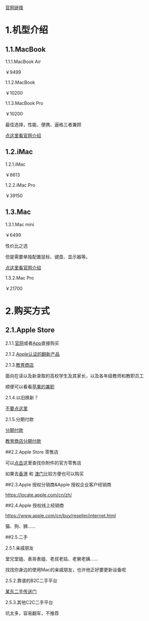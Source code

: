 [官网链接](https://www.apple.com/cn/mac/)

# 1.机型介绍

## 1.1.MacBook

1.1.1.MacBook Air

￥9499

1.1.2.MacBook

￥10200

1.1.3.MacBook Pro

￥10200

最佳选择，性能、便携、逼格三者兼顾

[点这里看官网介绍](https://www.apple.com/cn/macbook-pro/)

## 1.2.iMac

1.2.1.iMac

￥8613

1.2.2.iMac Pro

￥39150

## 1.3.Mac

1.3.1.Mac mini

￥6499

性价比之选

但是需要单独配置鼠标、键盘、显示器等。

[点这里看官网介绍](https://www.apple.com/cn/mac-mini/)

1.3.2.Mac Pro

￥21700

# 2.购买方式

## 2.1.Apple Store

2.1.1.[官网](https://www.apple.com/cn/)或者[App](https://itunes.apple.com/cn/app/apple-store/id375380948?l=en&mt=8)直接购买

2.1.2.[Apple认证的翻新产品](https://www.apple.com/cn/shop/refurbished)

2.1.3.[教育商店](https://www.apple.com/cn-k12/shop)

面向在读以及新录取的高校学生及其家长，以及各年级教师和教职员工

顺便可以看看[苹果的兼职](https://www.apple.com/jobs/cn/students.html)

2.1.4.以旧换新？

[不要点这里](https://www.apple.com/cn/shop/trade-in)

2.1.5.分期付款

[分期付款](https://www.apple.com/cn/shop/browse/finance/installment_landing)

[教育商店分期付款](https://www.apple.com/cn-k12/shop/browse/finance/installment_landing)

##2.2.Apple Store 零售店

可以[点击](https://www.apple.com/cn/retail/)这里查找你附件的官方零售店

如果去[香港](Apple_Retail_Stores_Hong_Kong.md) 和 [澳门](Apple_Retail_Stores_Macao.md)比较方便也可以购买

##2.3.Apple 授权分销商&Apple 授权企业客户经销商

https://locate.apple.com/cn/zh/

##2.4.Apple 授权线上经销商

https://www.apple.com/cn/buy/reseller/internet.html

猫、狗、狮……

##2.5.二手

2.5.1.亲戚朋友

堂兄堂姐、表哥表姐、老叔老姑、老舅老姨……

找找你身边的使用Mac的亲戚朋友，也许他正好要更新设备呢

2.5.2.靠谱的B2C二手平台

[某东二手传送门](https://list.jd.com/list.html?cat=13765,13769&ev=exbrand%5F14026%402%5F14992&delivery=0&sort=sort_totalsales15_desc&trans=1&JL=3_系统_MAC#J_crumbsBar)

2.5.3.其他C2C二手平台

坑太多，容易翻车，不推荐

